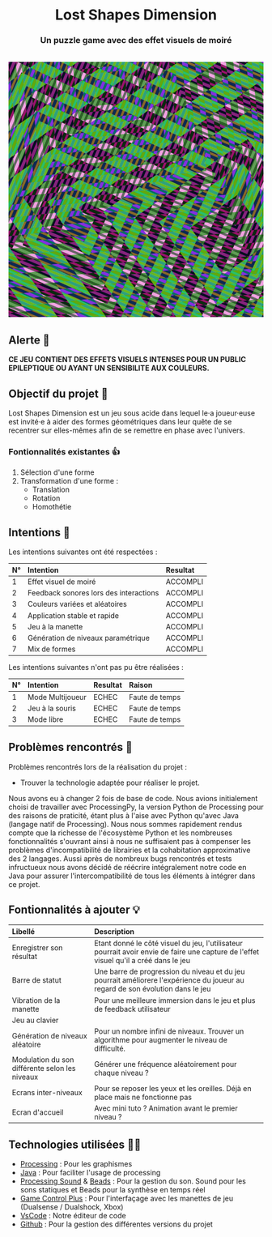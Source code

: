<div align="center">
  <h1 align="center">
        Lost Shapes Dimension
  </h1>

  <h3 align="center">Un puzzle game avec des effet visuels de moiré</h3>
</div>

<br/>

<div align="center">
  <img src="captures/capture05.PNG" />
</div>

## Alerte 🚨
**CE JEU CONTIENT DES EFFETS VISUELS INTENSES POUR UN PUBLIC EPILEPTIQUE OU AYANT UN SENSIBILITE AUX COULEURS.**

## Objectif du projet 🎯
Lost Shapes Dimension est un jeu sous acide dans lequel le·a joueur·euse est invité·e à aider des formes géométriques dans leur quête de se recentrer sur elles-mêmes afin de se remettre en phase avec l'univers. 


### Fontionnalités existantes 👍

1. Sélection d'une forme
2. Transformation d'une forme :
    - Translation
    - Rotation
    - Homothétie

## Intentions 📑

Les intentions suivantes ont été respectées : 

|    N°    | Intention                                        |   Resultat     |
|:---------|:-------------------------------------------------|:---------------|
|    1     |  Effet visuel de moiré                           |    ACCOMPLI    |
|    2     |  Feedback sonores lors des interactions          |    ACCOMPLI    |
|    3     |  Couleurs variées et aléatoires                  |    ACCOMPLI    |
|    4     |  Application stable et rapide                    |    ACCOMPLI    |
|    5     |  Jeu à la manette                                |    ACCOMPLI    |
|    6     |  Génération de niveaux paramétrique              |    ACCOMPLI    |
|    7     |  Mix de formes                                   |    ACCOMPLI    |


Les intentions suivantes n'ont pas pu être réalisées :

|     N°    | Intention                                        | Resultat  |  Raison                 |
|:----------|:-------------------------------------------------|:----------|:------------------------|
|     1     |  Mode Multijoueur                                |  ECHEC    | Faute de temps          |
|     2     |  Jeu à la souris                                 |  ECHEC    | Faute de temps          |
|     3     |  Mode libre                                      |  ECHEC    | Faute de temps          |


## Problèmes rencontrés 🤕

Problèmes rencontrés lors de la réalisation du projet :

- Trouver la technologie adaptée pour réaliser le projet.

Nous avons eu à changer 2 fois de base de code. Nous avions initialement choisi de travailler avec ProcessingPy, la version Python de Processing pour des raisons de praticité, étant plus à l'aise avec Python qu'avec Java (langage natif de Processing). Nous nous sommes rapidement rendus compte que la richesse de l'écosystème Python et les nombreuses fonctionnalités s'ouvrant ainsi à nous ne suffisaient pas à compenser les problèmes d'incompatibilité de librairies et la cohabitation approximative des 2 langages.
Aussi après de nombreux bugs rencontrés et tests infructueux nous avons décidé de réécrire intégralement notre code en Java pour assurer l'intercompatibilité de tous les éléments à intégrer dans ce projet.

## Fontionnalités à ajouter 💡

|        Libellé             | Description |
|:---------------------------|:------------|
| Enregistrer son résultat   | Etant donné le côté visuel du jeu, l'utilisateur pourrait avoir envie de faire une capture de l'effet visuel qu'il a créé dans le jeu |
| Barre de statut            | Une barre de progression du niveau et du jeu pourrait améliorere l'expérience du joueur au regard de son évolution dans le jeu  |
| Vibration de la manette    | Pour une meilleure immersion dans le jeu et plus de feedback utilisateur |
| Jeu au clavier             |             |
| Génération de niveaux aléatoire | Pour un nombre infini de niveaux. Trouver un algorithme pour augmenter le niveau de difficulté. |
| Modulation du son différente selon les niveaux | Générer une fréquence aléatoirement pour chaque niveau ? |
| Ecrans inter-niveaux | Pour se reposer les yeux et les oreilles. Déjà en place mais ne fonctionne pas |
| Ecran d'accueil | Avec mini tuto ? Animation avant le premier niveau ? |

## Technologies utilisées 👨‍💻

- [Processing](https://processing.org/) : Pour les graphismes
- [Java](https://fr.wikipedia.org/wiki/Java_(langage)) : Pour faciliter l'usage de processing
- [Processing Sound](https://processing.org/reference/libraries/sound/index.html) & [Beads](http://www.beadsproject.net/) : Pour la gestion du son. Sound pour les sons statiques et Beads pour la synthèse en temps réel
- [Game Control Plus](http://lagers.org.uk/gamecontrol/) : Pour l'interfaçage avec les manettes de jeu (Dualsense / Dualshock, Xbox)
- [VsCode]() : Notre éditeur de code
- [Github]() : Pour la gestion des différentes versions du projet

